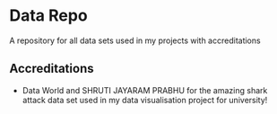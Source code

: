 # Data Repo

A repository for all data sets used in my projects with accreditations

## Accreditations

- Data World and SHRUTI JAYARAM PRABHU for the amazing shark attack data set used in my data visualisation project for university!
